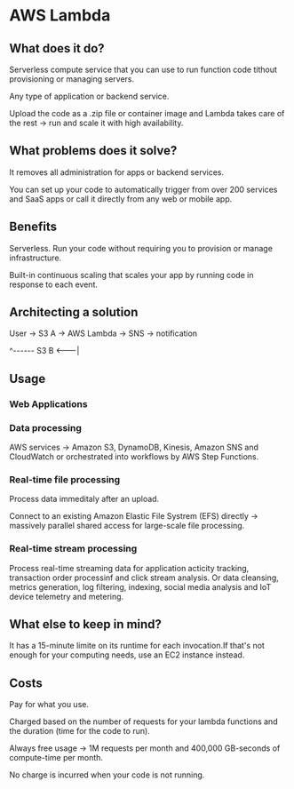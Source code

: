 # AWS Lambda

## What does it do?

Serverless compute service that you can use to run function code tithout provisioning or managing servers.

Any type of application or backend service.

Upload the code as a .zip file or container image and Lambda takes care of the rest -> run and scale it with high availability.

## What problems does it solve?

It removes all administration for apps or backend services.

You can set up your code to automatically trigger from over 200 services and SaaS apps or call it directly from any web or mobile app.

## Benefits

Serverless. Run your code without requiring you to provision or manage infrastructure.

Built-in continuous scaling that scales your app by running code in response to each event.

## Architecting a solution

User -> S3 A -> AWS Lambda -> SNS -> notification

^------ S3 B <---|

## Usage

### Web Applications

### Data processing

AWS services -> Amazon S3, DynamoDB, Kinesis, Amazon SNS and CloudWatch or orchestrated into workflows by AWS Step Functions.

### Real-time file processing

Process data immeditaly after an upload.

Connect to an existing Amazon Elastic File Systrem (EFS) directly -> massively parallel shared access for large-scale file processing.

### Real-time stream processing

Process real-time streaming data for application acticity tracking, transaction order processinf and click stream analysis. Or data cleansing, metrics generation, log filtering, indexing, social media analysis and IoT device telemetry and metering.

## What else to keep in mind?

It has a 15-minute limite on its runtime for each invocation.If that's not enough for your computing needs, use an EC2 instance instead.

## Costs

Pay for what you use.

Charged based on the number of requests for your lambda functions and the duration (time for the code to run).

Always free usage -> 1M requests per month and 400,000 GB-seconds of compute-time per month.

No charge is incurred when your code is not running.
